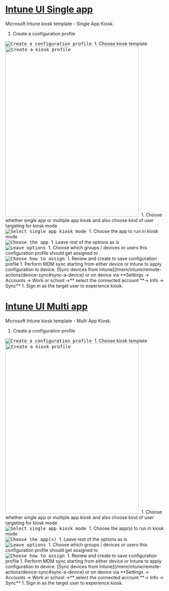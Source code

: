 # [Intune UI Single app](#tab/uisak)

Microsoft Intune kiosk template - Single App Kiosk.

1. Create a configuration profile <br> 
<kbd>
    <img alt="Create a configuration profile" src="./images/kiosk-steps/kiosk-template-sa-1.png"/>
</kbd>
1. Choose kiosk template <br> 
<kbd>
    <img alt="Create a kiosk profile" src="./images/kiosk-steps/kiosk-template-sa-2.png" width="415" height="530" />
</kbd>
1. Choose whether single app or multiple app kiosk and also choose kind of user targeting for kiosk mode <br> 
<kbd>
    <img alt="Select single app kiosk mode" src="./images/kiosk-steps/kiosk-template-sa-3.png"/>
</kbd>
1. Choose the app to run in kiosk mode <br> 
<kbd>
    <img alt="Choose the app" src="./images/kiosk-steps/kiosk-template-sa-4.png"/>
</kbd>
1. Leave rest of the options as is <br> 
<kbd>
    <img alt="Leave options" src="./images/kiosk-steps/kiosk-template-sa-5.png"/>
</kbd>
1. Choose which groups / devices or users this configuration profile should get assigned to <br> 
<kbd>
    <img alt="Choose how to assign" src="./images/kiosk-steps/kiosk-template-sa-6.png"/>
</kbd>
1. Review and create to save configuration profile
1. Perform MDM sync starting from either device or Intune to apply configuration to device. [Sync devices from Intune](/mem/intune/remote-actions/device-sync#sync-a-device) or on device via **Settings -> Accounts -> Work or school ->** select the connected account **-> Info -> Sync**
1. Sign in as the target user to experience kiosk.

# [Intune UI Multi app](#tab/uimak)

Microsoft Intune kiosk template - Multi App Kiosk.

1. Create a configuration profile <br> 
<kbd>
    <img alt="Create a configuration profile" src="./images/kiosk-steps/kiosk-template-sa-1.png"/>
</kbd>
1. Choose kiosk template <br> 
<kbd>
    <img alt="Create a kiosk profile" src="./images/kiosk-steps/kiosk-template-sa-2.png" width="415" height="530" />
</kbd>
1. Choose whether single app or multiple app kiosk and also choose kind of user targeting for kiosk mode <br> 
<kbd>
    <img alt="Select single app kiosk mode" src="./images/kiosk-steps/kiosk-template-mak-3.png"/>
</kbd>
1. Choose the app(s) to run in kiosk mode <br> 
<kbd>
    <img alt="Choose the app(s)" src="./images/kiosk-steps/kiosk-template-mak-4.png"/>
</kbd>
1. Leave rest of the options as is <br> 
<kbd>
    <img alt="Leave options" src="./images/kiosk-steps/kiosk-template-sa-5.png"/>
</kbd>
1. Choose which groups / devices or users this configuration profile should get assigned to <br> 
<kbd>
    <img alt="Choose how to assign" src="./images/kiosk-steps/kiosk-template-sa-6.png"/>
</kbd>
1. Review and create to save configuration profile
1. Perform MDM sync starting from either device or Intune to apply configuration to device. [Sync devices from Intune](/mem/intune/remote-actions/device-sync#sync-a-device) or on device via **Settings -> Accounts -> Work or school ->** select the connected account **-> Info -> Sync**
1. Sign in as the target user to experience kiosk.